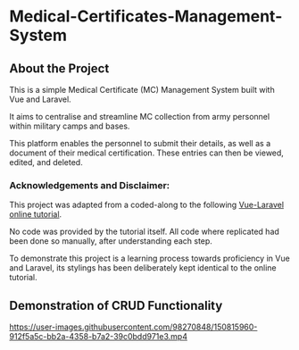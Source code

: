 # Medical-Certificates-Management-System

## About the Project
This is a simple Medical Certificate (MC) Management System built with Vue and Laravel.

It aims to centralise and streamline MC collection from army personnel within military camps and bases. 

This platform enables the personnel to submit their details, as well as a document of their medical certification. These entries can then be viewed, edited, and deleted.

### Acknowledgements and Disclaimer:
This project was adapted from a coded-along to the following [Vue-Laravel online tutorial](https://youtu.be/2gUezppbcNI). 

No code was provided by the tutorial itself. All code where replicated had been done so manually, after understanding each step.

To demonstrate this project is a learning process towards proficiency in Vue and Laravel, its stylings has been deliberately kept identical to the online tutorial.

## Demonstration of CRUD Functionality
https://user-images.githubusercontent.com/98270848/150815960-912f5a5c-bb2a-4358-b7a2-39c0bdd971e3.mp4
